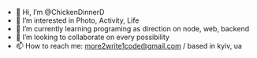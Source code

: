 - 👋 Hi, I’m @ChickenDinnerD
- 👀 I’m interested in Photo, Activity, Life
- 🌱 I’m currently learning programing as direction on node, web, backend
- 💞️ I’m looking to collaborate on every possibility
- 📫 How to reach me: more2write1code@gmail.com / based in kyiv, ua

<!---
ChickenDinnerD/ChickenDinnerD is a ✨ special ✨ repository because its `README.md` (this file) appears on your GitHub profile.
You can click the Preview link to take a look at your changes.
--->
